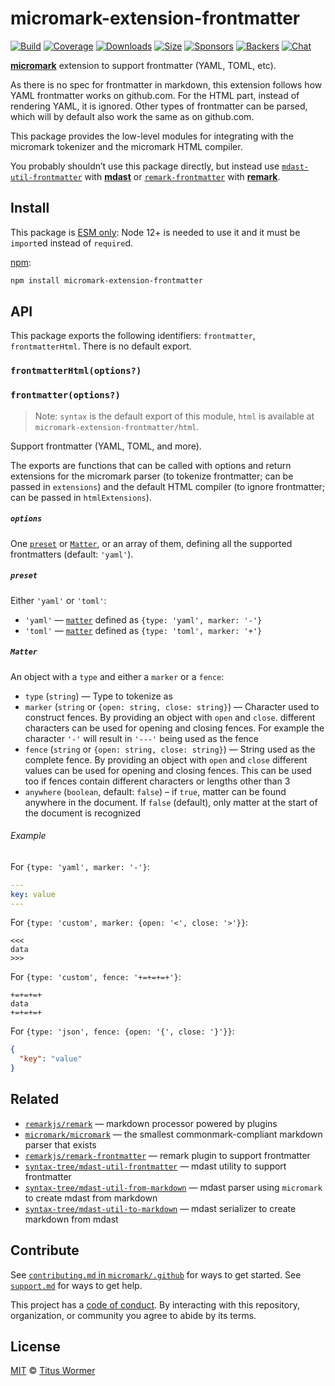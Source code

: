 # micromark-extension-frontmatter

[![Build][build-badge]][build]
[![Coverage][coverage-badge]][coverage]
[![Downloads][downloads-badge]][downloads]
[![Size][size-badge]][size]
[![Sponsors][sponsors-badge]][collective]
[![Backers][backers-badge]][collective]
[![Chat][chat-badge]][chat]

**[micromark][]** extension to support frontmatter (YAML, TOML, etc).

As there is no spec for frontmatter in markdown, this extension follows how YAML
frontmatter works on github.com.
For the HTML part, instead of rendering YAML, it is ignored.
Other types of frontmatter can be parsed, which will by default also work the
same as on github.com.

This package provides the low-level modules for integrating with the micromark
tokenizer and the micromark HTML compiler.

You probably shouldn’t use this package directly, but instead use
[`mdast-util-frontmatter`][mdast-util-frontmatter] with **[mdast][]** or
[`remark-frontmatter`][remark-frontmatter] with **[remark][]**.

## Install

This package is [ESM only](https://gist.github.com/sindresorhus/a39789f98801d908bbc7ff3ecc99d99c):
Node 12+ is needed to use it and it must be `import`ed instead of `require`d.

[npm][]:

```sh
npm install micromark-extension-frontmatter
```

## API

This package exports the following identifiers: `frontmatter`,
`frontmatterHtml`.
There is no default export.

### `frontmatterHtml(options?)`

### `frontmatter(options?)`

> Note: `syntax` is the default export of this module, `html` is available at
> `micromark-extension-frontmatter/html`.

Support frontmatter (YAML, TOML, and more).

The exports are functions that can be called with options and return extensions
for the micromark parser (to tokenize frontmatter; can be passed in
`extensions`) and the default HTML compiler (to ignore frontmatter; can be
passed in `htmlExtensions`).

##### `options`

One [`preset`][preset] or [`Matter`][matter], or an array of them, defining all
the supported frontmatters (default: `'yaml'`).

##### `preset`

Either `'yaml'` or `'toml'`:

*   `'yaml'` — [`matter`][matter] defined as `{type: 'yaml', marker: '-'}`
*   `'toml'` — [`matter`][matter] defined as `{type: 'toml', marker: '+'}`

##### `Matter`

An object with a `type` and either a `marker` or a `fence`:

*   `type` (`string`)
    — Type to tokenize as
*   `marker` (`string` or `{open: string, close: string}`)
    — Character used to construct fences.
    By providing an object with `open` and `close`.
    different characters can be used for opening and closing fences.
    For example the character `'-'` will result in `'---'` being used as the
    fence
*   `fence` (`string` or `{open: string, close: string}`)
    — String used as the complete fence.
    By providing an object with `open` and `close` different values can be used
    for opening and closing fences.
    This can be used too if fences contain different characters or lengths other
    than 3
*   `anywhere` (`boolean`, default: `false`)
    – if `true`, matter can be found anywhere in the document.
    If `false` (default), only matter at the start of the document is recognized

###### Example

For `{type: 'yaml', marker: '-'}`:

```yaml
---
key: value
---
```

For `{type: 'custom', marker: {open: '<', close: '>'}}`:

```text
<<<
data
>>>
```

For `{type: 'custom', fence: '+=+=+=+'}`:

```text
+=+=+=+
data
+=+=+=+
```

For `{type: 'json', fence: {open: '{', close: '}'}}`:

```json
{
  "key": "value"
}
```

## Related

*   [`remarkjs/remark`][remark]
    — markdown processor powered by plugins
*   [`micromark/micromark`][micromark]
    — the smallest commonmark-compliant markdown parser that exists
*   [`remarkjs/remark-frontmatter`][remark-frontmatter]
    — remark plugin to support frontmatter
*   [`syntax-tree/mdast-util-frontmatter`][mdast-util-frontmatter]
    — mdast utility to support frontmatter
*   [`syntax-tree/mdast-util-from-markdown`][from-markdown]
    — mdast parser using `micromark` to create mdast from markdown
*   [`syntax-tree/mdast-util-to-markdown`][to-markdown]
    — mdast serializer to create markdown from mdast

## Contribute

See [`contributing.md` in `micromark/.github`][contributing] for ways to get
started.
See [`support.md`][support] for ways to get help.

This project has a [code of conduct][coc].
By interacting with this repository, organization, or community you agree to
abide by its terms.

## License

[MIT][license] © [Titus Wormer][author]

<!-- Definitions -->

[build-badge]: https://github.com/micromark/micromark-extension-frontmatter/workflows/main/badge.svg

[build]: https://github.com/micromark/micromark-extension-frontmatter/actions

[coverage-badge]: https://img.shields.io/codecov/c/github/micromark/micromark-extension-frontmatter.svg

[coverage]: https://codecov.io/github/micromark/micromark-extension-frontmatter

[downloads-badge]: https://img.shields.io/npm/dm/micromark-extension-frontmatter.svg

[downloads]: https://www.npmjs.com/package/micromark-extension-frontmatter

[size-badge]: https://img.shields.io/bundlephobia/minzip/micromark-extension-frontmatter.svg

[size]: https://bundlephobia.com/result?p=micromark-extension-frontmatter

[sponsors-badge]: https://opencollective.com/unified/sponsors/badge.svg

[backers-badge]: https://opencollective.com/unified/backers/badge.svg

[collective]: https://opencollective.com/unified

[chat-badge]: https://img.shields.io/badge/chat-discussions-success.svg

[chat]: https://github.com/micromark/micromark/discussions

[npm]: https://docs.npmjs.com/cli/install

[license]: license

[author]: https://wooorm.com

[contributing]: https://github.com/micromark/.github/blob/HEAD/contributing.md

[support]: https://github.com/micromark/.github/blob/HEAD/support.md

[coc]: https://github.com/micromark/.github/blob/HEAD/code-of-conduct.md

[micromark]: https://github.com/micromark/micromark

[from-markdown]: https://github.com/syntax-tree/mdast-util-from-markdown

[to-markdown]: https://github.com/syntax-tree/mdast-util-to-markdown

[remark]: https://github.com/remarkjs/remark

[mdast]: https://github.com/syntax-tree/mdast

[mdast-util-frontmatter]: https://github.com/syntax-tree/mdast-util-frontmatter

[remark-frontmatter]: https://github.com/remarkjs/remark-frontmatter

[preset]: #preset

[matter]: #matter
